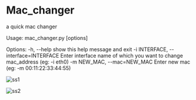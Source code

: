 # Mac_changer
a quick mac changer

Usage: mac_changer.py [options]

Options:
  -h, --help            show this help message and exit
  -i INTERFACE, --interface=INTERFACE
                        Enter interface name of which you want to change
                        mac_address (eg: -i eth0)
  -m NEW_MAC, --mac=NEW_MAC
                        Enter new mac (eg: -m 00:11:22:33:44:55)
                        
![ss1](https://user-images.githubusercontent.com/109381227/209506656-662a43ea-c4dc-4946-b882-3f4747d21641.png)

![ss2](https://user-images.githubusercontent.com/109381227/209506676-3243a191-7a51-4327-a0a8-68688899cf74.png)
